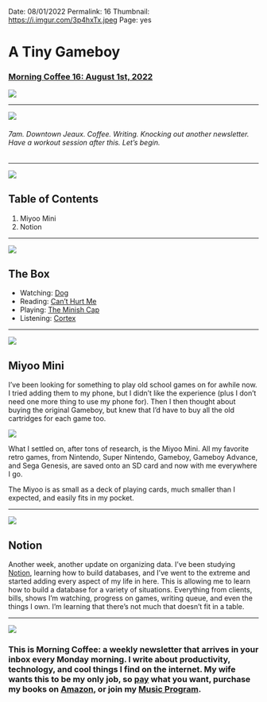 
Date: 08/01/2022
Permalink: 16
Thumbnail: https://i.imgur.com/3p4hxTx.jpeg
Page: yes

# A Tiny Gameboy

### [Morning Coffee 16: August 1st, 2022](https://nashp.com/16)

![](https://nashp.com/_media/mc.gif)

---- 

![](https://i.imgur.com/FCoqtxm.jpg)

###### 7am. Downtown Jeaux. Coffee. Writing. Knocking out another newsletter. Have a workout session after this. Let’s begin.

---- 

![](https://i.imgur.com/eO2hcg2.jpg)

## Table of Contents

1. Miyoo Mini
2. Notion

---- 

![](https://blotcdn.com/blog_7d9c6729f90a4fd68ca68a09e88009f0/_image_cache/7cf7610f-df38-435d-8654-200d185511c1.gif)

## The Box

- Watching: [Dog](https://www.imdb.com/title/tt11252248/)
- Reading: [Can’t Hurt Me](https://www.amazon.com/Cant-Hurt-Me-Master-Your/dp/1544512287)
- Playing: [The Minish Cap](https://www.ign.com/games/the-legend-of-zelda-the-minish-cap)
- Listening: [Cortex](https://overcast.fm/+E7b4m4kHM)

---- 

![](https://i.imgur.com/ZCJJsCn.jpg)

## Miyoo Mini

I’ve been looking for something to play old school games on for awhile now. I tried adding them to my phone, but I didn’t like the experience (plus I don’t need one more thing to use my phone for). Then I then thought about buying the original Gameboy, but knew that I’d have to buy all the old cartridges for each game too. 

![](https://i.imgur.com/wH19DGw.jpg)

What I settled on, after tons of research, is the Miyoo Mini. All my favorite retro games, from Nintendo, Super Nintendo, Gameboy, Gameboy Advance, and Sega Genesis, are saved onto an SD card and now with me everywhere I go.

The Miyoo is as small as a deck of playing cards, much smaller than I expected, and easily fits in my pocket. 

---- 

![](https://i.imgur.com/TcGMsGS.jpg)

## Notion

Another week, another update on organizing data. I’ve been studying [Notion](http://notion.so), learning how to build databases, and I’ve went to the extreme and started adding every aspect of my life in here. This is allowing me to learn how to build a database for a variety of situations. Everything from clients, bills, shows I’m watching, progress on games, writing queue, and even the things I own. I’m learning that there’s not much that doesn’t fit in a table. 

---- 

![](https://i.imgur.com/MwejBou.jpg)

### This is Morning Coffee: a weekly newsletter that arrives in your inbox every Monday morning. I write about productivity, technology, and cool things I find on the internet. My wife wants this to be my only job, so [pay](https://buy.stripe.com/fZe4jqd135LRc4U4gj) what you want, purchase my books on [Amazon](https://www.amazon.com/dp/B0CQQG3JCF?binding=paperback&ref=dbs_dp_awt_sb_pc_tpbk), or join my [Music Program](https://patreon.com/nashp).
